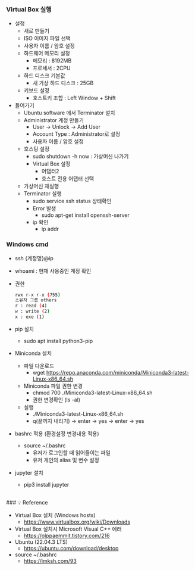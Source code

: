 ### Virtual Box 실행

- 설정
    - 새로 만들기
    - ISO 이미지 파일 선택
    - 사용자 이름 / 암호 설정
    - 하드웨어 메모리 설정
        - 메모리 : 8192MB
        - 프로세서 : 2CPU
    - 하드 디스크 기본값
        - 새 가상 하드 디스크 : 25GB
    - 키보드 설정
        - 호스트키 조합 : Left Window + Shift
- 들어가기
    - Ubuntu software 에서 Terminator 설치
    - Administrator 계정 만들기
        - User → Unlock → Add User
        - Account Type : Administrator로 설정
        - 사용자 이름 / 암호 설정
    - 호스팅 설정
        - sudo shutdown -h now : 가상머신 나가기
        - Virtual Box 설정
            - 어댑터2
            - 호스트 전용 어댑터 선택
    - 가상머신 재실행
    - Terminator 실행
        - sudo service ssh status 상태확인
        - Error 발생
            - sudo apt-get install openssh-server
        - ip 확인
            - ip addr

### Windows cmd

- ssh {계정명}@ip
- whoami : 현재 사용중인 계정 확인
- 권한
    
    ```bash
    rwx r-x r-x (755)
    소유자 그룹 others
    r : read (4)
    w : write (2)
    x : exe (1)
    ```
    
- pip 설치
    - sudo apt install python3-pip
- Miniconda 설치
    - 파일 다운로드
        - wget https://repo.anaconda.com/miniconda/Miniconda3-latest-Linux-x86_64.sh
    - Miniconda 파일 권한 변경
        - chmod 700 ./Miniconda3-latest-Linux-x86_64.sh
        - 권한 변경확인 (ls -al)
    - 실행
        - ./Miniconda3-latest-Linux-x86_64.sh
        - q(끝까지 내리기) → enter → yes → enter → yes
- bashrc 적용 (환경설정 변경내용 적용)
    - source ~/.bashrc
        - 유저가 로그인할 때 읽어들이는 파일
        - 유저 개인의 alias 및 변수 설정
- jupyter 설치
    - pip3 install jupyter

</br>
### 💡 Reference

- Virtual Box 설치 (Windows hosts)
    - https://www.virtualbox.org/wiki/Downloads
- Virtual Box 설치시 Microsoft Visual C++ 에러
    - https://olppaemmit.tistory.com/216
- Ubuntu (22.04.3 LTS)
    - https://ubuntu.com/download/desktop
- source ~/.bashrc
    - https://imksh.com/93